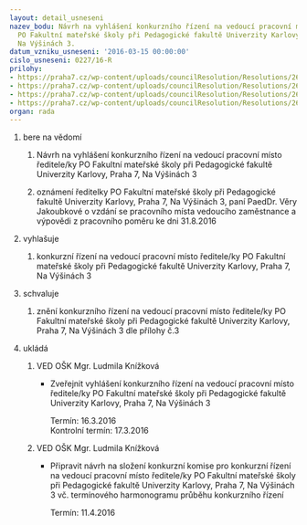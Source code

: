 ```yaml
---
layout: detail_usneseni
nazev_bodu: Návrh na vyhlášení konkurzního řízení na vedoucí pracovní místo ředitele/ky
  PO Fakultní mateřské školy při Pedagogické fakultě Univerzity Karlovy, Praha 7,
  Na Výšinách 3.
datum_vzniku_usneseni: '2016-03-15 00:00:00'
cislo_usneseni: 0227/16-R
prilohy:
- https://praha7.cz/wp-content/uploads/councilResolution/Resolutions/26959/export/DuvodovazpravakonkurznaVysiny~32065.doc
- https://praha7.cz/wp-content/uploads/councilResolution/Resolutions/26959/export/vyhlaseniproverejnostVysiny~32064.doc
- https://praha7.cz/wp-content/uploads/councilResolution/Resolutions/26959/export/Dodatek_c1_vypoved_Jakoubkova~32063.pdf
- https://praha7.cz/wp-content/uploads/councilResolution/Resolutions/26959/export/export~299908.pdf
organ: rada
---
```

<ol class="urzList_view" id="urzList">
<li class="urzClass1" id=""><span name="1">bere na vědomí</span> 
<ol class="urzOlClass">
<li class="urzClass2" style="TEXT-ALIGN: left" id=""><span><p>Návrh na vyhlášení konkurzního řízení na vedoucí pracovní místo ředitele/ky PO Fakultní mateřské školy při Pedagogické fakultě Univerzity Karlovy, Praha 7, Na Výšinách 3</p></span></li>
<li class="urzClass2" style="TEXT-ALIGN: left" id=""><span><p>oznámení ředitelky PO Fakultní mateřské školy při Pedagogické fakultě Univerzity Karlovy, Praha 7, Na Výšinách 3, paní PaedDr. Věry Jakoubkové o vzdání se pracovního místa vedoucího zaměstnance a výpovědi z pracovního poměru ke dni 31.8.2016</p></span></li></ol></li>
<li class="urzClass1" id=""><span name="36">vyhlašuje</span> 
<ol class="urzOlClass">
<li class="urzClass2" style="TEXT-ALIGN: left" id=""><span><p>konkurzní řízení na vedoucí pracovní místo ředitele/ky PO Fakultní mateřské školy při Pedagogické fakultě Univerzity Karlovy, Praha 7, Na Výšinách 3</p></span></li></ol></li>
<li class="urzClass1" id=""><span name="24">schvaluje</span> 
<ol class="urzOlClass">
<li class="urzClass2" style="TEXT-ALIGN: left" id=""><span><p>znění konkurzního řízení na vedoucí pracovní místo ředitele/ky PO Fakultní mateřské školy při Pedagogické fakultě Univerzity Karlovy, Praha 7, Na Výšinách 3 dle přílohy č.3</p></span></li></ol></li><li class="urzClass1" id="urzUkoly"><span name="1">ukládá</span><ol class="urzOlClass"><li class="urzClass2"><span><p>VED OŠK Mgr. Ludmila Knížková</p></span><ul class="urzUlClass"><li class="urzClass3"><span><p>Zveřejnit vyhlášení konkurzního řízení na vedoucí pracovní místo ředitele/ky PO Fakultní mateřské školy při Pedagogické fakultě Univerzity Karlovy, Praha 7, Na Výšinách 3</p></span><span class="urzUkolTermin">  Termín:&nbsp;16.3.2016</span><div class="urzUkolTermin">  Kontrolní termín:&nbsp;17.3.2016</div></li></ul></li><li class="urzClass2"><span><p>VED OŠK Mgr. Ludmila Knížková</p></span><ul class="urzUlClass"><li class="urzClass3"><span><p>Připravit návrh na složení konkurzní komise pro konkurzní řízení na vedoucí pracovní místo ředitele/ky PO Fakultní mateřské školy při Pedagogické fakultě Univerzity Karlovy, Praha 7, Na Výšinách 3  vč. termínového harmonogramu průběhu konkurzního řízení</p></span><span class="urzUkolTermin">  Termín:&nbsp;11.4.2016</span></li></ul></li></ol></li>
</ol>
